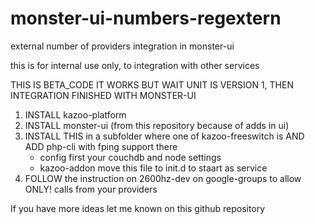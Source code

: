 # monster-ui-numbers-regextern
external number of providers integration in monster-ui

this is for internal use only, to integration with other services

THIS IS BETA_CODE IT WORKS BUT WAIT UNIT IS VERSION 1, THEN INTEGRATION FINISHED WITH MONSTER-UI

1. INSTALL kazoo-platform
2. INSTALL monster-ui (from this repository because of adds in ui)
3. INSTALL THIS in a subfolder where one of kazoo-freeswitch is AND ADD php-cli with fping support there
    - config first your couchdb and node settings
    - kazoo-addon move this file  to init.d to staart as service
4. FOLLOW the instruction on 2600hz-dev on google-groups to allow ONLY! calls from your providers

If you have more ideas let me known on this github repository

